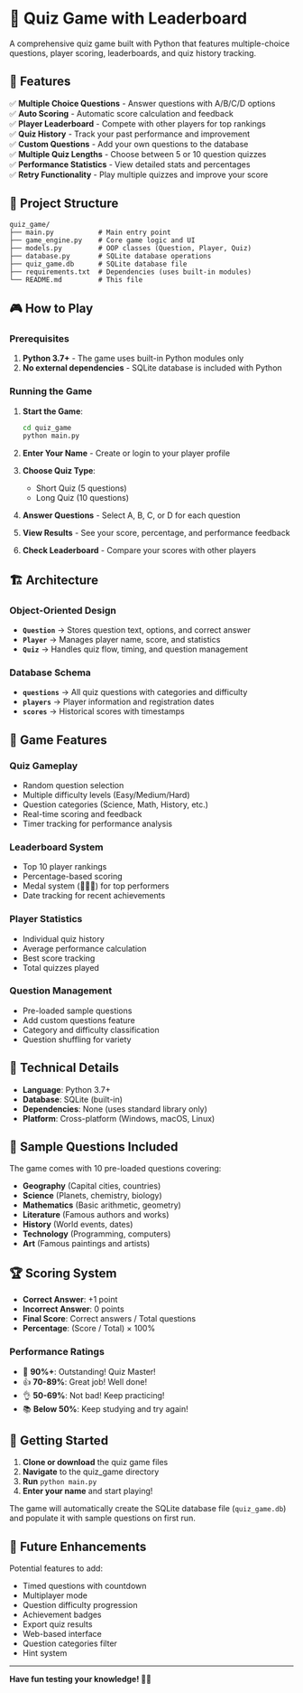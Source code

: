 # 🎯 Quiz Game with Leaderboard

A comprehensive quiz game built with Python that features multiple-choice questions, player scoring, leaderboards, and quiz history tracking.

## 🚀 Features

✅ **Multiple Choice Questions** - Answer questions with A/B/C/D options  
✅ **Auto Scoring** - Automatic score calculation and feedback  
✅ **Player Leaderboard** - Compete with other players for top rankings  
✅ **Quiz History** - Track your past performance and improvement  
✅ **Custom Questions** - Add your own questions to the database  
✅ **Multiple Quiz Lengths** - Choose between 5 or 10 question quizzes  
✅ **Performance Statistics** - View detailed stats and percentages  
✅ **Retry Functionality** - Play multiple quizzes and improve your score  

## 📁 Project Structure

```
quiz_game/
├── main.py           # Main entry point
├── game_engine.py    # Core game logic and UI
├── models.py         # OOP classes (Question, Player, Quiz)
├── database.py       # SQLite database operations
├── quiz_game.db      # SQLite database file
├── requirements.txt  # Dependencies (uses built-in modules)
└── README.md         # This file
```

## 🎮 How to Play

### Prerequisites
1. **Python 3.7+** - The game uses built-in Python modules only
2. **No external dependencies** - SQLite database is included with Python

### Running the Game
1. **Start the Game**:
   ```bash
   cd quiz_game
   python main.py
   ```

2. **Enter Your Name** - Create or login to your player profile

3. **Choose Quiz Type**:
   - Short Quiz (5 questions)
   - Long Quiz (10 questions)

4. **Answer Questions** - Select A, B, C, or D for each question

5. **View Results** - See your score, percentage, and performance feedback

6. **Check Leaderboard** - Compare your scores with other players

## 🏗️ Architecture

### **Object-Oriented Design**

- **`Question`** → Stores question text, options, and correct answer
- **`Player`** → Manages player name, score, and statistics  
- **`Quiz`** → Handles quiz flow, timing, and question management

### **Database Schema**

- **`questions`** → All quiz questions with categories and difficulty
- **`players`** → Player information and registration dates
- **`scores`** → Historical scores with timestamps

## 🎯 Game Features

### **Quiz Gameplay**
- Random question selection
- Multiple difficulty levels (Easy/Medium/Hard)
- Question categories (Science, Math, History, etc.)
- Real-time scoring and feedback
- Timer tracking for performance analysis

### **Leaderboard System**
- Top 10 player rankings
- Percentage-based scoring
- Medal system (🥇🥈🥉) for top performers
- Date tracking for recent achievements

### **Player Statistics**
- Individual quiz history
- Average performance calculation
- Best score tracking
- Total quizzes played

### **Question Management**
- Pre-loaded sample questions
- Add custom questions feature
- Category and difficulty classification
- Question shuffling for variety

## 🔧 Technical Details

- **Language**: Python 3.7+
- **Database**: SQLite (built-in)
- **Dependencies**: None (uses standard library only)
- **Platform**: Cross-platform (Windows, macOS, Linux)

## 🎨 Sample Questions Included

The game comes with 10 pre-loaded questions covering:
- **Geography** (Capital cities, countries)
- **Science** (Planets, chemistry, biology)
- **Mathematics** (Basic arithmetic, geometry)
- **Literature** (Famous authors and works)
- **History** (World events, dates)
- **Technology** (Programming, computers)
- **Art** (Famous paintings and artists)

## 🏆 Scoring System

- **Correct Answer**: +1 point
- **Incorrect Answer**: 0 points
- **Final Score**: Correct answers / Total questions
- **Percentage**: (Score / Total) × 100%

### **Performance Ratings**
- 🌟 **90%+**: Outstanding! Quiz Master!
- 👍 **70-89%**: Great job! Well done!
- 👌 **50-69%**: Not bad! Keep practicing!
- 📚 **Below 50%**: Keep studying and try again!

## 🚀 Getting Started

1. **Clone or download** the quiz game files
2. **Navigate** to the quiz_game directory
3. **Run** `python main.py`
4. **Enter your name** and start playing!

The game will automatically create the SQLite database file (`quiz_game.db`) and populate it with sample questions on first run.

## 🎯 Future Enhancements

Potential features to add:
- Timed questions with countdown
- Multiplayer mode
- Question difficulty progression
- Achievement badges
- Export quiz results
- Web-based interface
- Question categories filter
- Hint system

---

**Have fun testing your knowledge! 🧠✨**
